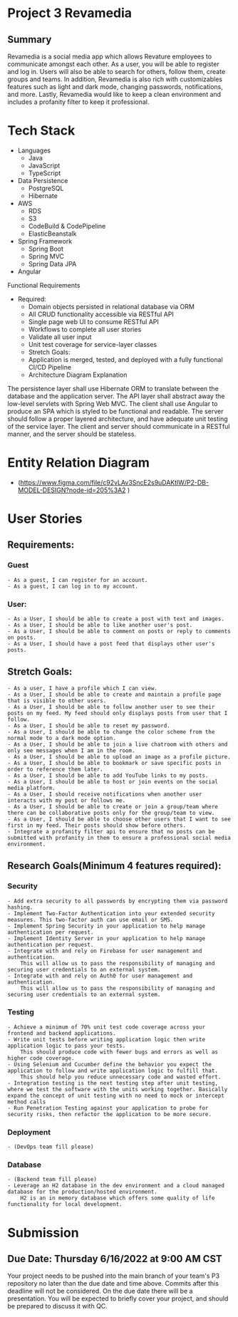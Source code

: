 # Project 3 Revamedia

## Summary
Revamedia is a social media app which allows Revature employees to communicate amongst each other. As a user, you will be able to register and log in. Users will also be able to search for others, follow them, create groups and teams. In addition, Revamedia is also rich with customizables features such as light and dark mode, changing passwords, notifications, and more. Lastly, Revamedia would like to keep a clean environment and includes a profanity filter to keep it professional.


# Tech Stack
- Languages
    - Java
    - JavaScript
    - TypeScript
- Data Persistence
    - PostgreSQL
    - Hibernate
- AWS
    - RDS
    - S3
    - CodeBuild & CodePipeline
    - ElasticBeanstalk
- Spring Framework
    - Spring Boot
    - Spring MVC
    - Spring Data JPA
- Angular


Functional Requirements
- Required:
    - Domain objects persisted in relational database via ORM
    - All CRUD functionality accessible via RESTful API
    - Single page web UI to consume RESTful API
    - Workflows to complete all user stories
    - Validate all user input
    - Unit test coverage for service-layer classes
    - Stretch Goals:
    - Application is merged, tested, and deployed with a fully functional CI/CD Pipeline
    - Architecture Diagram Explanation

The persistence layer shall use Hibernate ORM to translate between the database and the application server. The API layer shall abstract away the low-level servlets with Spring Web MVC. The client shall use Angular to produce an SPA which is styled to be functional and readable. The server should follow a proper layered architecture, and have adequate unit testing of the service layer. The client and server should communicate in a RESTful manner, and the server should be stateless.

# Entity Relation Diagram
- (https://www.figma.com/file/c92vLAv3SncE2s9uDAKtlW/P2-DB-MODEL-DESIGN?node-id=205%3A2
)

# User Stories
## Requirements:
### Guest
    - As a guest, I can register for an account.
    - As a guest, I can log in to my account.
### User:
    - As a User, I should be able to create a post with text and images.
    - As a User, I should be able to like another user's post.
    - As a User, I should be able to comment on posts or reply to comments on posts.
    - As a User, I should have a post feed that displays other user's posts.

## Stretch Goals:
    - As a user, I have a profile which I can view.
    - As a User, I should be able to create and maintain a profile page that is visible to other users.
    - As a User, I should be able to follow another user to see their posts on my feed. My feed should only displays posts from user that I follow.
    - As a User, I should be able to reset my password.
    - As a User, I should be able to change the color scheme from the normal mode to a dark mode option.
    - As a User, I should be able to join a live chatroom with others and only see messages when I am in the room.
    - As a User, I should be able to upload an image as a profile picture.
    - As a User, I should be able to bookmark or save specific posts in order to reference them later.
    - As a User, I should be able to add YouTube links to my posts.
    - As a User, I should be able to host or join events on the social media platform. 
    - As a User, I should receive notifications when another user interacts with my post or follows me.
    - As a User, I should be able to create or join a group/team where there can be collaborative posts only for the group/team to view.
    - As a User, I should be able to choose other users that I want to see first in my feed. Their posts should show before others.
    - Integrate a profanity filter api to ensure that no posts can be submitted with profanity in them to ensure a professional social media environment.
    
## Research Goals(Minimum 4 features required):
### Security
    - Add extra security to all passwords by encrypting them via password hashing.
    - Implement Two-Factor Authentication into your extended security measures. This two-factor auth can use email or SMS.
    - Implement Spring Security in your application to help manage authentication per request.
    - Implement Identity Server in your application to help manage authentication per request.
    - Integrate with and rely on Firebase for user management and authentication.
        This will allow us to pass the responsibility of managing and securing user credentials to an external system.
    - Integrate with and rely on Auth0 for user management and authentication.
        This will allow us to pass the responsibility of managing and securing user credentials to an external system.
### Testing
    - Achieve a minimum of 70% unit test code coverage across your frontend and backend applications.
    - Write unit tests before writing application logic then write application logic to pass your tests.
        This should produce code with fewer bugs and errors as well as higher code coverage.
    - Using Selenium and Cucumber define the behavior you expect the application to follow and write application logic to fulfill that.
        This should help you reduce unnecessary code and wasted effort.
    - Integration testing is the next testing step after unit testing, where we test the software with the units working together. Basically expand the concept of unit testing with no need to mock or intercept method calls
    - Run Penetration Testing against your application to probe for security risks, then refactor the application to be more secure.
### Deployment
    - (DevOps team fill please)
### Database
    - (Backend team fill please)
    - Leverage an H2 database in the dev environment and a cloud managed database for the production/hosted environment.
        H2 is an in memory database which offers some quality of life functionality for local development.


# Submission
## Due Date: Thursday 6/16/2022 at 9:00 AM CST

Your project needs to be pushed into the main branch of your team's P3 repository no later than the due date and time above. Commits after this deadline will not be considered. On the due date there will be a presentation. You will be expected to briefly cover your project, and should be prepared to discuss it with QC.
